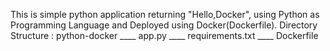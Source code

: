 This is simple python application returning "Hello,Docker", using Python as Programming Language and Deployed using Docker(Dockerfile).
Directory Structure :
python-docker
____ app.py
____ requirements.txt
____ Dockerfile
